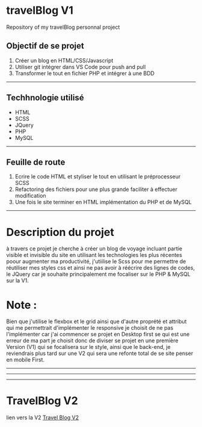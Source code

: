 # travelBlog V1


Repository of my travelBlog personnal project

## Objectif de se projet

1. Créer un blog en HTML/CSS/Javascript
2. Utiliser git intégrer dans VS Code pour push and pull 
3. Transformer le tout en fichier PHP et intégrer à une BDD

***

## Techhnologie utilisé

* HTML
* SCSS
* JQuery
* PHP
* MySQL

***

## Feuille de route

1. Ecrire le code HTML et styliser le tout en utilisant le préprocesseur SCSS
2. Refactoring des fichiers pour une plus grande faciliter à effectuer modification 
3. Une fois le site terminer en HTML implémentation du PHP et de MySQL

***

# Description du projet

à travers ce projet je cherche à créer un blog de voyage incluant partie visible et invisible du site en utilisant les technologies les plus récentes poour augmenter ma productivité, j'utiilise le Scss pour me permettre de réutiliser mes styles css et ainsi ne pas avoir à réécrire des lignes de codes, le JQuery car je souhaite principalement me focaliser sur le PHP & MySQL sur la V1.

# Note :

Bien que j'utilise le flexbox et le grid ainsi que d'autre proprété et attribut qui me permettrait d'implémenter le responsive je choisit de ne pas l'implémenter car j'ai commencer se projet en Desktop first se qui est une erreur de ma part je choisit donc de diviser se projet en une première Version (V1) qui se focalisera sur le style, ainsi que le back-end, je reviendrais plus tard sur une V2 qui sera une refonte total de se site penser en mobile First.

***
***
***

# TravelBlog V2

lien vers la V2 [Travel Blog V2](https://github.com/silverGraphik/travelBlogV2 "Lien ne redirigeant nul part pour l'instant")

[//]: <> ("Travel Blog version responsive du projet travel Blog V1")
